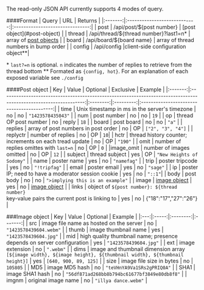 The read-only JSON API currently supports 4 modes of query.

####Format
| Query | URL | Returns |
|:-------:|:----------------------------:|:-------------------------------:|
| post | /api/post/${post number} | [post object](#post-object) |
| thread | /api/thread/${thread number}?last1=n* | array of [post objects](#post-object) |
| board | /api/board/${board name} | array of thread numbers in bump order |
| config | /api/config |client-side configuration object**|

\* `last?=n` is optional. `n` indicates the number of replies to retrieve from the thread bottom
\*\* Formated as `{config, hot}`. For an explanation of each exposed variable see `./config`

####Post object
| Key | Value | Optional | Exclusive | Example |
|:-------:|:----------------------------------------------------------------------------------------------------------------:|:--------:|:---------:|:------------------------------------------:|
| time | Unix timestamp in ms in the server's timezone | no | no | `"1423578435043"` |
| num | post number | no | no | `19` |
| op | thread OP post number | no | reply | `18` |
| board | post board | no | no | `"a"` |
| replies | array of post numbers in post order | no | OP | `["2", "3", "4"]` |
| replyctr | number of replies | no | OP | `10`|
| hctr | thread history counter; increments on each tread update | no | OP | `"190"` |
| omit | number of replies omittes with `last=n` | no | OP | `0` |
|image_omit | number of images omitted | no | OP | `12` |
| subject | thread subject | yes | OP | `"New Heights of Sodomy"` |
| name | poster name | yes | no | `"namefag"` |
| trip | poster tripcode | yes | no | `"!tripfag"` |
| email | poster email | yes | no | `"sage"` |
| ip | poster IP; need to have a moderator session cookie | yes | no | `"::1"`|
| body | post body | no | no | `">implying this is an example"` |
| image | [image object](#image-object) | yes  | no | [image object](#image-object) |
| links | object of `${post number}: ${thread number}`<br>key-value pairs the current post is linking to | yes | no | {"18":"17","27":"26"} |

###Image object
| Key | Value | Optional | Example |
|:---:|:-----:|:--------:|:-------:|
| src | image file name as hosted on the server | no | `"1423578439604.webm"` |
| thumb | image thumbnail name | yes | `"1423578439604.jpg"` |
| mid | high quality thumbnail name; presence depends on server configuration | yes | `"1423578439604.jpg"` |
| ext | image extension | no | `".webm"` |
| dims | image and thumbnail dimension array<br>`[${image width}, ${image height}, ${thumbnail width}, ${thumbnail height}]` | yes | `[640, 900, 89, 125]` |
| size | image file size in bytes | no | `105805` |
| MD5 | image MD5 hash | no | `"teVHnYA9Va1SRs2gPRIQ0A"` |
| SHA1 | image SHA1 hash | no | `"56df871ad268bb8b794bc61677bf3849e80db8f8"` |
| imgnm | original image name | no | `"illya dance.webm"` |


